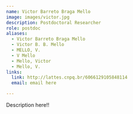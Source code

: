 ```yaml
---
name: Victor Barreto Braga Mello
image: images/victor.jpg
description: Postdoctoral Researcher
role: postdoc
aliases:
  - Victor Barreto Braga Mello
  - Victor B. B. Mello
  - MELLO, V.
  - V Mello
  - Mello, Victor
  - Mello, V.
links:
  link: http://lattes.cnpq.br/6066129105848114
  email: email here

---
```


Description here!!
